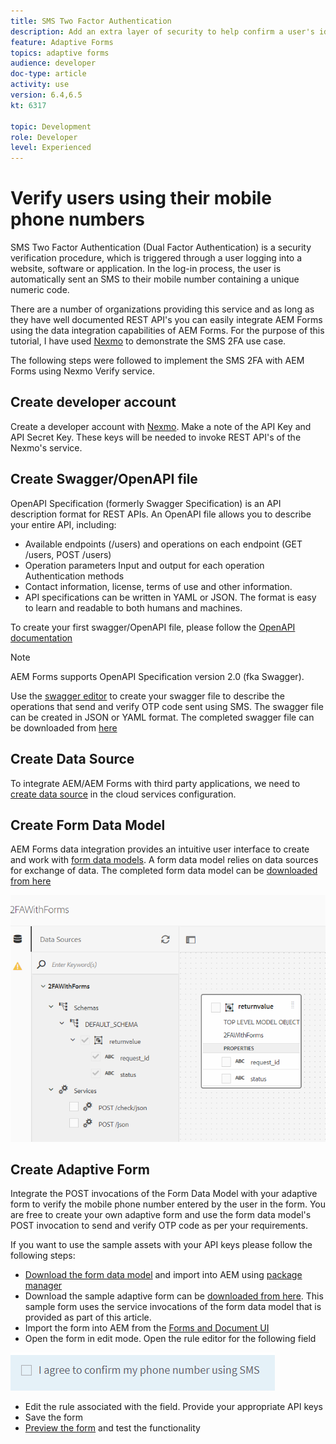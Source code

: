 ```yaml
---
title: SMS Two Factor Authentication
description: Add an extra layer of security to help confirm a user's identity when they want to perform certain activities
feature: Adaptive Forms
topics: adaptive forms
audience: developer
doc-type: article
activity: use
version: 6.4,6.5
kt: 6317

topic: Development
role: Developer
level: Experienced
---
```



# Verify users using their mobile phone numbers

SMS Two Factor Authentication (Dual Factor Authentication) is a security verification procedure, which is triggered through a user logging into a website, software or application. In the log-in process, the user is automatically sent an SMS to their mobile number containing a unique numeric code.

There are a number of organizations providing this service and as long as they have well documented REST API's you can easily integrate AEM Forms using the data integration capabilities of AEM Forms. For the purpose of this tutorial, I have used [Nexmo](https://developer.nexmo.com/verify/overview) to demonstrate the SMS 2FA use case.

The following steps were followed to implement the SMS 2FA with AEM Forms using Nexmo Verify service.

## Create developer account

Create a developer account with [Nexmo](https://dashboard.nexmo.com/sign-in). Make a note of the API Key and API Secret Key. These keys will be needed to invoke REST API's of the Nexmo's service.

## Create Swagger/OpenAPI file

OpenAPI Specification (formerly Swagger Specification) is an API description format for REST APIs. An OpenAPI file allows you to describe your entire API, including:

* Available endpoints (/users) and operations on each endpoint (GET /users, POST /users)
* Operation parameters Input and output for each operation
Authentication methods
* Contact information, license, terms of use and other information.
* API specifications can be written in YAML or JSON. The format is easy to learn and readable to both humans and machines. 

To create your first swagger/OpenAPI file, please follow the [OpenAPI documentation](https://swagger.io/docs/specification/2-0/basic-structure/)

>[!NOTE] 
> AEM Forms supports OpenAPI Specification version 2.0 (fka Swagger).

Use the [swagger editor](https://editor.swagger.io/) to create your swagger file to describe the operations that send and verify OTP code sent using SMS. The swagger file can be created in JSON or YAML format. The completed swagger file can be downloaded from [here](assets/two-factore-authentication-swagger.zip)

## Create Data Source

To integrate AEM/AEM Forms with third party applications, we need to [create data source](https://docs.adobe.com/content/help/en/experience-manager-learn/forms/ic-web-channel-tutorial/parttwo.html) in the cloud services configuration.

## Create Form Data Model

AEM Forms data integration provides an intuitive user interface to create and work with [form data models](https://docs.adobe.com/content/help/en/experience-manager-65/forms/form-data-model/create-form-data-models.html). A form data model relies on data sources for exchange of data.
The completed form data model can be [downloaded from here](assets/sms-2fa-fdm.zip)

![fdm](assets/2FA-fdm.PNG)

## Create Adaptive Form 

Integrate the POST invocations of the Form Data Model with your adaptive form to verify the mobile phone number entered by the user in the form. You are free to create your own adaptive form and use the form data model's POST invocation to send and verify OTP code as per your requirements. 

If you want to use the sample assets with your API keys please follow the following steps:

* [Download the form data model](assets/sms-2fa-fdm.zip) and import into AEM using [package manager](http://localhost:4502/crx/packmgr/index.jsp)
* Download the sample adaptive form can be [downloaded from here](assets/sms-2fa-verification-af.zip). This sample form uses the service invocations of the form data model that is provided as part of this article.
* Import the form into AEM from the [Forms and Document UI](http://localhost:4502/aem/forms.html/content/dam/formsanddocuments)
* Open the form in edit mode. Open the rule editor for the following field

![sms-send](assets/check-sms.PNG)

* Edit the rule associated with the field. Provide your appropriate API keys
* Save the form
* [Preview the form](http://localhost:4502/content/dam/formsanddocuments/sms-2fa-verification/jcr:content?wcmmode=disabled) and test the functionality


